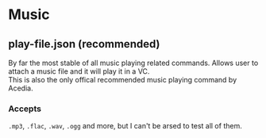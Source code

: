 # Music
## play-file.json (recommended)
By far the most stable of all music playing related commands. Allows user to attach a music file and it will play it in a VC.<br>
This is also the only offical recommended music playing command by Acedia.<br>
### Accepts
`.mp3`, `.flac`, `.wav`, `.ogg` and more, but I can't be arsed to test all of them.
